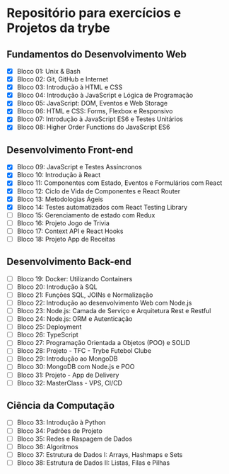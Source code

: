 # Repositório para exercícios e Projetos da trybe

## Fundamentos do Desenvolvimento Web

- [X] Bloco 01: Unix & Bash
- [X] Bloco 02: Git, GitHub e Internet
- [X] Bloco 03: Introdução à HTML e CSS
- [X] Bloco 04: Introdução à JavaScript e Lógica de Programação
- [X] Bloco 05: JavaScript: DOM, Eventos e Web Storage
- [X] Bloco 06: HTML e CSS: Forms, Flexbox e Responsivo
- [X] Bloco 07: Introdução à JavaScript ES6 e Testes Unitários
- [x] Bloco 08: Higher Order Functions do JavaScript ES6
##
## Desenvolvimento Front-end

- [X] Bloco 09: JavaScript e Testes Assíncronos
- [X] Bloco 10: Introdução à React
- [X] Bloco 11: Componentes com Estado, Eventos e Formulários com React
- [X] Bloco 12: Ciclo de Vida de Componentes e React Router
- [X] Bloco 13: Metodologias Ágeis
- [X] Bloco 14: Testes automatizados com React Testing Library
- [ ] Bloco 15: Gerenciamento de estado com Redux
- [ ] Bloco 16: Projeto Jogo de Trivia
- [ ] Bloco 17: Context API e React Hooks
- [ ] Bloco 18: Projeto App de Receitas
##
## Desenvolvimento Back-end

- [ ] Bloco 19: Docker: Utilizando Containers
- [ ] Bloco 20: Introdução à SQL
- [ ] Bloco 21: Funções SQL, JOINs e Normalização
- [ ] Bloco 22: Introdução ao desenvolvimento Web com Node.js
- [ ] Bloco 23: Node.js: Camada de Serviço e Arquitetura Rest e Restful
- [ ] Bloco 24: Node.js: ORM e Autenticação
- [ ] Bloco 25: Deployment
- [ ] Bloco 26: TypeScript
- [ ] Bloco 27: Programação Orientada a Objetos (POO) e SOLID
- [ ] Bloco 28: Projeto - TFC - Trybe Futebol Clube
- [ ] Bloco 29: Introdução ao MongoDB
- [ ] Bloco 30: MongoDB com Node.js e POO
- [ ] Bloco 31: Projeto - App de Delivery
- [ ] Bloco 32: MasterClass - VPS, CI/CD
##
## Ciência da Computação

- [ ] Bloco 33: Introdução à Python
- [ ] Bloco 34: Padrões de Projeto
- [ ] Bloco 35: Redes e Raspagem de Dados
- [ ] Bloco 36: Algoritmos
- [ ] Bloco 37: Estrutura de Dados I: Arrays, Hashmaps e Sets
- [ ] Bloco 38: Estrutura de Dados II: Listas, Filas e Pilhas

##
